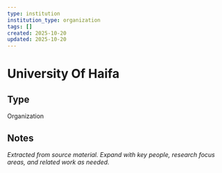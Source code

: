 ```yaml
---
type: institution
institution_type: organization
tags: []
created: 2025-10-20
updated: 2025-10-20
---
```


# University Of Haifa

## Type

Organization

## Notes

*Extracted from source material. Expand with key people, research focus areas, and related work as needed.*
